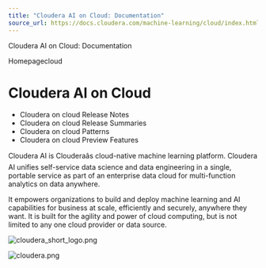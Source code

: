 ```yaml
---
title: "Cloudera AI on Cloud: Documentation"
source_url: https://docs.cloudera.com/machine-learning/cloud/index.html
---
```


Cloudera AI on Cloud: Documentation




Homepagecloud



# Cloudera AI on Cloud

* Cloudera on cloud Release Notes
* Cloudera on cloud Release Summaries
* Cloudera on cloud Patterns
* Cloudera on cloud Preview Features

Cloudera AI is Clouderaâs cloud-native machine learning
platform. Cloudera AI unifies self-service
data science and data engineering in a single, portable service as part
of an enterprise data cloud for multi-function analytics on data
anywhere.

It empowers organizations to build and deploy machine learning and AI
capabilities for business at scale, efficiently and securely, anywhere
they want. It is built for the agility and power of cloud computing, but
is not limited to any one cloud provider or data source.

![cloudera_short_logo.png](https://docs.cloudera.com/common/img/cloudera_short_logo.png)

![cloudera.png](https://docs.cloudera.com/common/img/cloudera.png)
